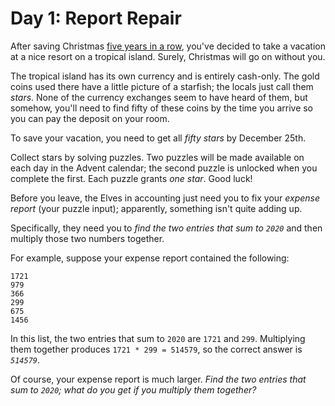 # Day 1: Report Repair

<p>After saving Christmas <a href="/events">five years in a row</a>, you've decided to take a vacation at a nice resort on a tropical island. <span title="WHAT COULD GO WRONG">Surely</span>, Christmas will go on without you.</p>
<p>The tropical island has its own currency and is entirely cash-only.  The gold coins used there have a little picture of a starfish; the locals just call them <em class="star">stars</em>. None of the currency exchanges seem to have heard of them, but somehow, you'll need to find fifty of these coins by the time you arrive so you can pay the deposit on your room.</p>
<p>To save your vacation, you need to get all <em class="star">fifty stars</em> by December 25th.</p>
<p>Collect stars by solving puzzles.  Two puzzles will be made available on each day in the Advent calendar; the second puzzle is unlocked when you complete the first.  Each puzzle grants <em class="star">one star</em>. Good luck!</p>
<p>Before you leave, the Elves in accounting just need you to fix your <em>expense report</em> (your puzzle input); apparently, something isn't quite adding up.</p>
<p>Specifically, they need you to <em>find the two entries that sum to <code>2020</code></em> and then multiply those two numbers together.</p>
<p>For example, suppose your expense report contained the following:</p>
<pre><code>1721
979
366
299
675
1456
</code></pre>
<p>In this list, the two entries that sum to <code>2020</code> are <code>1721</code> and <code>299</code>. Multiplying them together produces <code>1721 * 299 = 514579</code>, so the correct answer is <code><em>514579</em></code>.</p>
<p>Of course, your expense report is much larger. <em>Find the two entries that sum to <code>2020</code>; what do you get if you multiply them together?</em></p>
